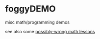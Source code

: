 # foggyDEMO
misc math/programming demos

see also some [possibly-wrong math lessons](https://sparshsah.github.io/tablinum/lessons.html)
